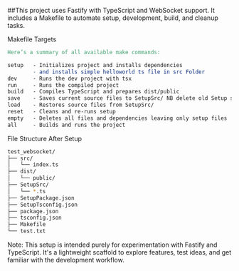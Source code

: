 ##This project uses Fastify with TypeScript and WebSocket support. 
It includes a Makefile to automate setup, 
development, build, and cleanup tasks.

Makefile Targets
```makefile
Here’s a summary of all available make commands:

setup   - Initializes project and installs dependencies 
        - and installs simple helloworld ts file in src Folder 
dev     - Runs the dev project with tsx  
run     - Runs the compiled project  
build   - Compiles TypeScript and prepares dist/public  
save    - Saves current source files to SetupSrc/ NB delete old Setup src fies  
load    - Restores source files from SetupSrc/  
reset   - Cleans and re-runs setup  
empty   - Deletes all files and dependencies leaving only setup files 
all     - Builds and runs the project  
```


File Structure After Setup

```bash
test_websocket/
├── src/
│   └── index.ts
├── dist/
│   └── public/
├── SetupSrc/
│   └── *.ts
├── SetupPackage.json
├── SetupTsconfig.json
├── package.json
├── tsconfig.json
├── Makefile
└── test.txt
```

Note: This setup is intended purely for experimentation with Fastify and TypeScript. 
It's a lightweight scaffold to explore features, 
test ideas, and get familiar with the development workflow.